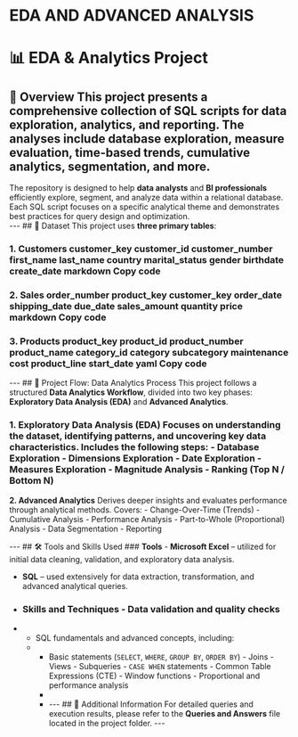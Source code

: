 # EDA AND ADVANCED ANALYSIS
# 📊 EDA & Analytics Project 
## 🧾 Overview This project presents a comprehensive collection of **SQL scripts** for data exploration, analytics, and reporting.   The analyses include **database exploration**, **measure evaluation**, **time-based trends**, **cumulative analytics**, **segmentation**, and more.   
The repository is designed to help **data analysts** and **BI professionals** efficiently explore, segment, and analyze data within a relational database.   
Each SQL script focuses on a specific analytical theme and demonstrates best practices for query design and optimization.  
---  ## 🧩 Dataset  This project uses **three primary tables**: 
### **1. Customers** customer_key customer_id customer_number first_name last_name country marital_status gender birthdate create_date  markdown Copy code 
### **2. Sales** order_number product_key customer_key order_date shipping_date due_date sales_amount quantity price  markdown Copy code  
### **3. Products** product_key product_id product_number product_name category_id category subcategory maintenance cost product_line start_date  yaml Copy code  
---  ## 🔄 Project Flow: Data Analytics Process  This project follows a structured 
**Data Analytics Workflow**, divided into two key phases:   
**Exploratory Data Analysis (EDA)** and **Advanced Analytics**.  
### **1. Exploratory Data Analysis (EDA)** Focuses on understanding the dataset, identifying patterns, and uncovering key data characteristics.   Includes the following steps: - Database Exploration   - Dimensions Exploration   - Date Exploration   - Measures Exploration   - Magnitude Analysis   - Ranking (Top N / Bottom N)  ###
**2. Advanced Analytics** Derives deeper insights and evaluates performance through analytical methods.   Covers: - Change-Over-Time (Trends)   - Cumulative Analysis   - Performance Analysis   - Part-to-Whole (Proportional) Analysis   - Data Segmentation   - Reporting 

---  ## 🛠️ Tools and Skills Used  ### **Tools** - **Microsoft Excel** – utilized for initial data cleaning, validation, and exploratory data analysis.  
- **SQL** – used extensively for data extraction, transformation, and advanced analytical queries.
- ### **Skills and Techniques** - Data validation and quality checks
- - SQL fundamentals and advanced concepts, including:
  - - Basic statements (`SELECT`, `WHERE`, `GROUP BY`, `ORDER BY`)     - Joins     - Views     - Subqueries     - `CASE WHEN` statements     - Common Table Expressions (CTE)     - Window functions     - Proportional and performance analysis
    -
    -   ---  ## 📁 Additional Information For detailed queries and execution results, please refer to the **Queries and Answers** file located in the project folder.  ---
